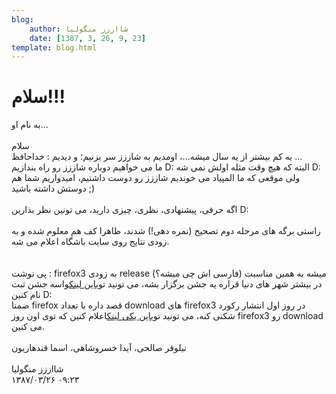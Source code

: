```yaml
---
blog:
    author: شااززز منگولیا
    date: [1387, 3, 26, 9, 23]
template: blog.html
---
```

# سلام!!!

<div class="cnt">
به نام او...<br/><br/>سلام<br/>یه کم بیشتر از یه سال میشه...، اومدیم به شاززز سر بزنیم؛ و دیدیم : خداحافظ ...<br/>ما می خواهیم دوباره شاززز رو راه بندازیم D: البته که هیچ وقت مثله اولش نمی شه D: ولی موقعی که ما المپیاد می خوندیم شاززز رو دوست داشتیم، امیدواریم شما هم دوستش داشته باشید ;)<br/><br/>اگه حرفی، پیشنهادی، نظری، چیزی دارید، می تونین نظر بذارین D:<br/><br/>راستی برگه های مرحله دوم تصحیح (نمره دهی!) شدند، ظاهرا کف هم معلوم شده و به زودی نتایج روی سایت باشگاه اعلام می شه.<br/><br/><br/>پی نوشت : firefox3 به زودی release (فارسی اش چی میشه؟) میشه به همین مناسبت در بیشتر شهر های دنیا قراره یه جشن برگزار بشه، می تونید توی<a href="http://blog.mozillafirefox.ir/2008/06/blog-post_05.html">این لینک</a>واسه جشن ثبت نام کنین D:<br/>ضمنا firefox قصد داره با تعداد download های firefox3 در روز اول انتشار رکورد شکنی کنه، می تونید توی<a href="http://www.spreadfirefox.com/en-US/worldrecord/">این یکی لینک</a>اعلام کنین که توی اون روز firefox3 رو download می کنین.<br/><br/>نیلوفر صالحی، آیدا خسروشاهی، اسما قندهاریون<br/><br/>
</div>

<div class="blog-info">
    <div class="blog-author">شااززز منگولیا</div>
    <div class="blog-date">۱۳۸۷/۰۳/۲۶ ۰۹:۲۳</div>
</div>

